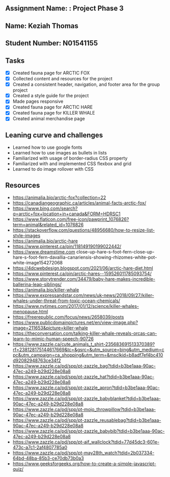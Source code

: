 ## Assignment Name: : Project Phase 3


## Name: Keziah Thomas

## Student Number: N01541155

## Tasks

- [x]  Created fauna page for ARCTIC FOX
- [x]  Collected content and resources for the project
- [x]  Created a consistent header, navigation, and footer area for the group project
- [x]  Created a style guide for the project
- [x]  Made pages responsive
- [x]  Created fauna page for ARCTIC HARE
- [x]  Created fauna page for KILLER WHALE
- [x]  Created animal merchandise page

## Leaning curve and challenges

- Learned how to use google fonts
- Learned how to use images as bullets in lists
- Familiarized with usage of border-radius CSS property
- Familiarized with and implemented CSS flexbox and grid
- Learned to do image rollover with CSS

## Resources

- https://animalia.bio/arctic-fox?collection=22
- https://canadiangeographic.ca/articles/animal-facts-arctic-fox/
- https://www.bing.com/search?q=arctic+fox+location+in+canada&FORM=HDRSC1
- https://www.flaticon.com/free-icon/pawprint_1076826?term=animal&related_id=1076826
- https://stackoverflow.com/questions/48956680/how-to-resize-list-style-images
- https://animalia.bio/arctic-hare
- https://www.pinterest.ca/pin/118149190199022442/
- https://www.dreamstime.com close-up-hare-s-foot-fern-close-up-hare-s-foot-fern-davallia-canariensis-showing-rhizomes-white-pot-white-image154272068
- https://4dcwebdesign.blogspot.com/2021/06/arctic-hare-diet.html
- https://www.pinterest.ca/pin/arctic-hares--159526011785093754/
- https://www.storytrender.com/34479/baby-hare-makes-incredible-ballerina-leap-siblings/
- https://animalia.bio/killer-whale
- https://www.expressandstar.com/news/uk-news/2018/09/27/killer-whales-under-threat-from-toxic-ocean-chemicals/
- https://www.nytimes.com/2017/01/12/science/killer-whales-menopause.html
- https://freerepublic.com/focus/news/2658039/posts
- https://www.publicdomainpictures.net/en/view-image.php?image=211653&picture=killer-whale
- https://theconversation.com/talking-killer-whale-reveals-orcas-can-learn-to-mimic-human-speech-90726
- https://www.zazzle.ca/cute_animals_t_shirt-235683691513370389?rf=238128175144617669&tc=&gsrc=&utm_source=bing&utm_medium=cpc&utm_campaign=ca_shopping&utm_term=&msclkid=b8adf7ef4bc410d92082948763ce34f2
- https://www.zazzle.ca/pd/spp/pt-zazzle_bag?tdid=b3be1aaa-90ac-47ec-a249-b29d228e08a8
- https://www.zazzle.ca/pd/spp/pt-zazzle_hat?tdid=b3be1aaa-90ac-47ec-a249-b29d228e08a8
- https://www.zazzle.ca/pd/spp/pt-zazzle_apron?tdid=b3be1aaa-90ac-47ec-a249-b29d228e08a8
- https://www.zazzle.ca/pd/spp/pt-zazzle_babyblanket?tdid=b3be1aaa-90ac-47ec-a249-b29d228e08a8
- https://www.zazzle.ca/pd/spp/pt-mojo_throwpillow?tdid=b3be1aaa-90ac-47ec-a249-b29d228e08a8
- https://www.zazzle.ca/pd/spp/pt-zazzle_reusablebag?tdid=b3be1aaa-90ac-47ec-a249-b29d228e08a8
- https://www.zazzle.ca/pd/spp/pt-zazzle_babybib?tdid=b3be1aaa-90ac-47ec-a249-b29d228e08a8
- https://www.zazzle.ca/pd/spp/pt-aif_wallclock?tdid=77d45dc3-601e-473c-a7c1-2af4807785a0
- https://www.zazzle.ca/pd/spp/pt-may28th_watch?tdid=2b037334-64bd-48ba-85b3-ce70db73b0a3
- https://www.geeksforgeeks.org/how-to-create-a-simple-javascript-quiz/
